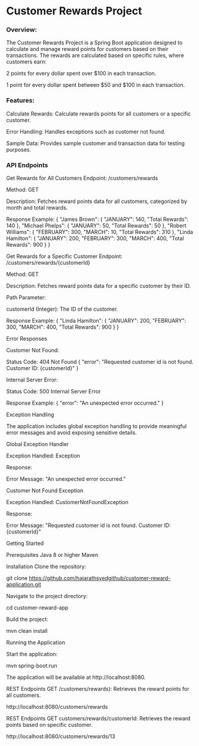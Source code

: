 <h1>Customer Rewards Project</h1>

<h3>Overview:</h3>

The Customer Rewards Project is a Spring Boot application designed to calculate and manage reward points for customers based on their transactions. The rewards are calculated based on specific rules, where customers earn:

2 points for every dollar spent over $100 in each transaction.

1 point for every dollar spent between $50 and $100 in each transaction.

<h3>Features:</h3>

Calculate Rewards: Calculate rewards points for all customers or a specific customer.

Error Handling: Handles exceptions such as customer not found.

Sample Data: Provides sample customer and transaction data for testing purposes.

<h3>API Endpoints</h3>

Get Rewards for All Customers
Endpoint: /customers/rewards

Method: GET

Description: Fetches reward points data for all customers, categorized by month and total rewards.

Response Example: { "James Brown": { "JANUARY": 140, "Total Rewards": 140 }, "Michael Phelps": { "JANUARY": 50, "Total Rewards": 50 }, "Robert Williams": { "FEBRUARY": 300, "MARCH": 10, "Total Rewards": 310 }, "Linda Hamilton": { "JANUARY": 200, "FEBRUARY": 300, "MARCH": 400, "Total Rewards": 900 } }

Get Rewards for a Specific Customer
Endpoint: /customers/rewards/{customerId}

Method: GET

Description: Fetches reward points data for a specific customer by their ID.

Path Parameter:

customerId (Integer): The ID of the customer.

Response Example: { "Linda Hamilton": { "JANUARY": 200, "FEBRUARY": 300, "MARCH": 400, "Total Rewards": 900 } }

Error Responses

Customer Not Found:

Status Code: 404 Not Found { "error": "Requested customer id is not found. Customer ID: {customerId}" }

Internal Server Error:

Status Code: 500 Internal Server Error

Response Example: { "error": "An unexpected error occurred." }

Exception Handling

The application includes global exception handling to provide meaningful error messages and avoid exposing sensitive details.

Global Exception Handler

Exception Handled: Exception

Response:

Error Message: "An unexpected error occurred."

Customer Not Found Exception

Exception Handled: CustomerNotFoundException

Response:

Error Message: "Requested customer id is not found. Customer ID: {customerId}"

Getting Started

Prerequisites Java 8 or higher Maven

Installation Clone the repository:

git clone https://github.com/hajarathsyedgithub/customer-reward-application.git

Navigate to the project directory:

cd customer-reward-app

Build the project:

mvn clean install

Running the Application

Start the application:

mvn spring-boot:run

The application will be available at http://localhost:8080.

REST Endpoints GET /customers/rewards): Retrieves the reward points for all customers.

http://localhost:8080/customers/rewards

REST Endpoints GET customers/rewards/customerId: Retrieves the reward points based on specific customer.

http://localhost:8080/customers/rewards/13

